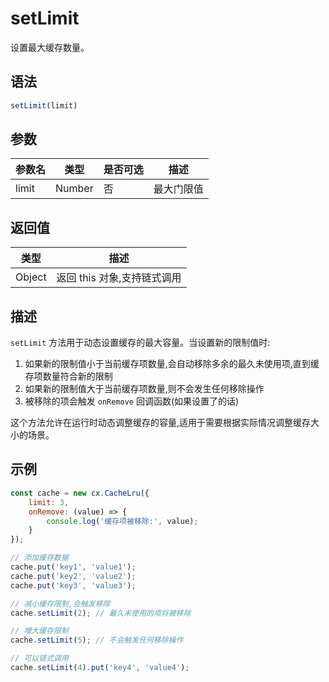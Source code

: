 # setLimit

设置最大缓存数量。

## 语法

```javascript
setLimit(limit)
```

## 参数

| 参数名 | 类型 | 是否可选 | 描述 |
|--------|------|----------|------|
| limit | Number | 否 | 最大门限值 |

## 返回值

| 类型 | 描述 |
|------|------|
| Object | 返回 this 对象,支持链式调用 |

## 描述

`setLimit` 方法用于动态设置缓存的最大容量。当设置新的限制值时:

1. 如果新的限制值小于当前缓存项数量,会自动移除多余的最久未使用项,直到缓存项数量符合新的限制
2. 如果新的限制值大于当前缓存项数量,则不会发生任何移除操作
3. 被移除的项会触发 `onRemove` 回调函数(如果设置了的话)

这个方法允许在运行时动态调整缓存的容量,适用于需要根据实际情况调整缓存大小的场景。

## 示例

```javascript
const cache = new cx.CacheLru({
    limit: 3,
    onRemove: (value) => {
        console.log('缓存项被移除:', value);
    }
});

// 添加缓存数据
cache.put('key1', 'value1');
cache.put('key2', 'value2');
cache.put('key3', 'value3');

// 减小缓存限制,会触发移除
cache.setLimit(2); // 最久未使用的项将被移除

// 增大缓存限制
cache.setLimit(5); // 不会触发任何移除操作

// 可以链式调用
cache.setLimit(4).put('key4', 'value4');
``` 